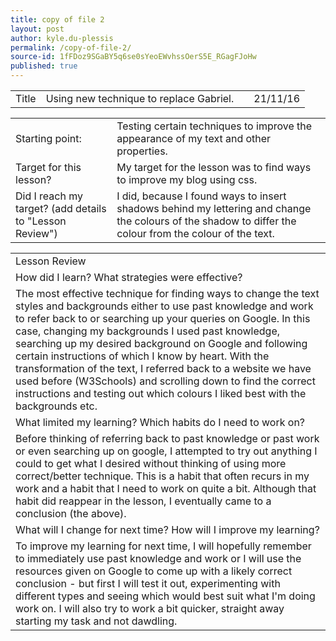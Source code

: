 ```yaml
---
title: copy of file 2
layout: post
author: kyle.du-plessis
permalink: /copy-of-file-2/
source-id: 1fFDoz9SGaBY5q6se0sYeoEWvhssOerS5E_RGagFJoHw
published: true
---
```

<table>
  <tr>
    <td>Title</td>
    <td>Using new technique to replace Gabriel.</td>
    <td></td>
    <td>21/11/16</td>
  </tr>
</table>


<table>
  <tr>
    <td>Starting point:</td>
    <td>Testing certain techniques to improve the appearance of my text and other properties.</td>
  </tr>
  <tr>
    <td>Target for this lesson?</td>
    <td>My target for the lesson was to find ways to improve my blog using css.  </td>
  </tr>
  <tr>
    <td>Did I reach my target? 
(add details to "Lesson Review")</td>
    <td>I did, because I found ways to insert shadows behind my lettering and change the colours of the shadow to differ the colour from the colour of the text.</td>
  </tr>
</table>


<table>
  <tr>
    <td>Lesson Review</td>
  </tr>
  <tr>
    <td>How did I learn? What strategies were effective? </td>
  </tr>
  <tr>
    <td>The most effective technique for finding ways to change the text styles and backgrounds either to use past knowledge and work to refer back to or searching up your queries on Google. 
In this case, changing my backgrounds I used past knowledge, searching up my desired background on Google and following certain instructions of which I know by heart. 
With the transformation of the text, I referred back to a website we have used before (W3Schools) and scrolling down to find the correct instructions and testing out which colours I liked best with the backgrounds etc.</td>
  </tr>
  <tr>
    <td>What limited my learning? Which habits do I need to work on? </td>
  </tr>
  <tr>
    <td>Before thinking of referring back to past knowledge or past work or even searching up on google, I attempted to try out anything I could to get what I desired without thinking of using more correct/better technique. This is a habit that often recurs in my work and a habit that I need to work on quite a bit. Although that habit did reappear in the lesson, I eventually came to a conclusion (the above). </td>
  </tr>
  <tr>
    <td>What will I change for next time? How will I improve my learning?</td>
  </tr>
  <tr>
    <td>To improve my learning for next time, I will hopefully remember to immediately use past knowledge and work or I will use the resources given on Google to come up with a likely correct conclusion - but first I will test it out, experimenting with different types and seeing which would best suit what I'm doing work on. I will also try to work a bit quicker, straight away starting my task and not dawdling.</td>
  </tr>
</table>

